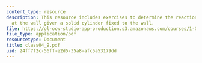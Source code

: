 ```yaml
---
content_type: resource
description: This resource includes exercises to determine the reactions at the root,
  at the wall given a solid cylinder fixed to the wall.
file: https://ol-ocw-studio-app-production.s3.amazonaws.com/courses/1-050-solid-mechanics-fall-2004/24ff7f2c56ffe2d535a8afc5a53179dd_class04_9.pdf
file_type: application/pdf
resourcetype: Document
title: class04_9.pdf
uid: 24ff7f2c-56ff-e2d5-35a8-afc5a53179dd
---
```

